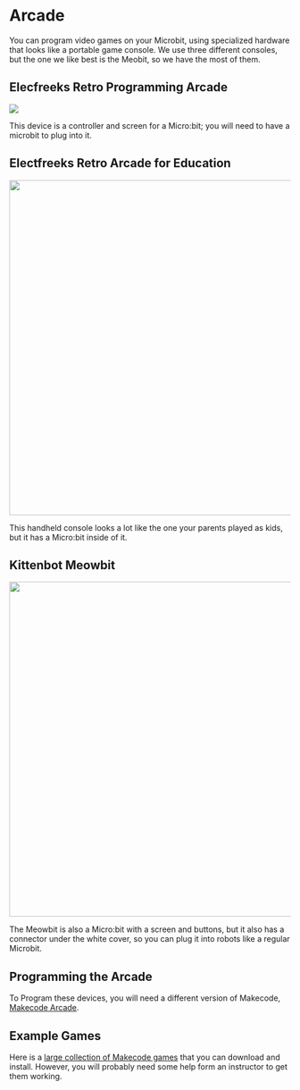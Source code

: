 # Arcade

You can program video games on your Microbit, using specialized hardware that
looks like a portable game console. We use three different consoles, but 
the one we like best is the Meobit, so we have the most of them. 

## Elecfreeks Retro Programming Arcade

<div class="centered-image"><img src="https://erelement.com/wp-content/uploads/2023/12/microbit-retro-arcade-3-700x669.png"></div>

This device is a controller and screen for a Micro:bit; you will need to have a microbit to plug into it. 

## Electfreeks Retro Arcade for Education

<div class="centered-image"><img src="https://www.elecfreaks.com/learn-en/_images/retro-case-01-01.png" width="600px"></div>

This handheld console looks a lot like the one your parents played as kids, but it has a Micro:bit inside of it. 


## Kittenbot Meowbit

<div class="centered-image"><img src="https://imgaz3.staticbg.com/thumb/large/oaupload/ser1/banggood/images/5B/E2/c892e687-3b8a-4465-a4a5-e08c6c381fd9.jpg
" width="600px"></div>


The Meowbit is also a Micro:bit with a screen and buttons, but it also has a
connector under the white cover, so you can plug it into robots like a
regular Microbit. 

## Programming the Arcade

To Program these devices, you will need a different version of Makecode,
[Makecode Arcade](https://arcade.makecode.com). 

## Example Games

Here is a [large collection of Makecode games](https://github.com/makecode-extensions/arcade-games/tree/master)
that you can download and install. However, you will probably need some help form an instructor
to get them working. 
